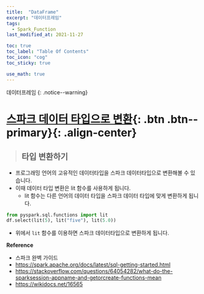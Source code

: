 ```yaml
---
title:  "DataFrame"
excerpt: "데이터프레임"
tags:
  - Spark_Function
last_modified_at: 2021-11-27

toc: true
toc_label: "Table Of Contents"
toc_icon: "cog"
toc_sticky: true

use_math: true
---
```


 데이터프레임
{: .notice--warning}

# [스파크 데이터 타입으로 변환](#link){: .btn .btn--primary}{: .align-center}

> ## 타입 변환하기

- 프로그래밍 언어의 고유적인 데이터타입을 스파크 데이터타입으로 변환해볼 수 있습니다.
- 이때 데이터 타입 변환은 lit 함수를 사용하게 됩니다. 
  - lit 함수는 다른 언어의 데이터 타입을 스파크 데이터 타입에 맞게 변환하게 됩니다. 

```python
from pyspark.sql.functions import lit
df.select(lit(5), lit("five"), lit(5.0))
```

- 위에서 `lit` 함수를 이용하면 스파크 데이터타입으로 변환하게 됩니다.

**Reference**

- 스파크 완벽 가이드
- https://spark.apache.org/docs/latest/sql-getting-started.html
- https://stackoverflow.com/questions/64054282/what-do-the-sparksession-appname-and-getorcreate-functions-mean
- https://wikidocs.net/16565


